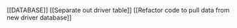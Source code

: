 [[DATABASE]]
[[Separate out driver table]]
[[Refactor code to pull data from new driver database]]

